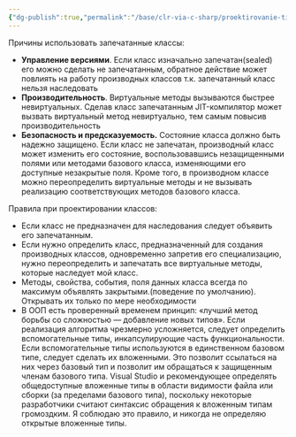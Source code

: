 ```yaml
---
{"dg-publish":true,"permalink":"/base/clr-via-c-sharp/proektirovanie-tipov/sovety-po-ispolzovaniyu-vidimosti-tipov-klassov-i-modifikatorov-dostupa-k-chlenam/"}
---
```




Причины использовать запечатанные классы:
- **Управление версиями**. Если класс изначально запечатан(sealed) его можно сделать не запечатанным, обратное действие может повлиять на работу производных классов т.к. запечатанный класс нельзя наследовать
- **Производительность**. Виртуальные методы вызываются быстрее невиртуальных. Сделав класс запечатанным JIT-компилятор может вызвать виртуальный метод невиртуально, тем самым повысив производительность
- **Безопасность и предсказуемость.** Состояние класса должно быть надежно защищено. Если класс не запечатан, производный класс может изменить его состояние, воспользовавшись незащищенными полями или методами базового класса, изменяющими его доступные незакрытые поля. Кроме того, в производном классе можно переопределить виртуальные методы и не вызывать реализацию соответствующих методов базового класса.


Правила при проектировании классов:
- Если класс не предназначен для наследования следует объявить его запечатанным.
- Если нужно определить класс, предназначенный для создания производных классов, одновременно запретив его специализацию, нужно переопределить и запечатать все виртуальные методы, которые наследует мой класс.
- Методы, свойства, события, поля данных класса всегда по максимум объявлять закрытыми.(поведение по умолчанию). Открывать их только по мере необходимости
- В ООП есть проверенный временем принцип: «лучший метод борьбы со сложностью — добавление новых типов». Если реализация алгоритма чрезмерно усложняется, следует определить вспомогательные типы, инкапсулирующие часть функциональности. Если вспомогательные типы используются в единственном базовом типе, следует сделать их вложенными. Это позволит ссылаться на них через базовый тип и позволит им обращаться к защищенным членам базового типа. Visual Studio и рекомендующее определять общедоступные вложенные типы в области видимости файла или сборки (за пределами базового типа), поскольку некоторые разработчики считают синтаксис обращения к вложенным типам громоздким. Я соблюдаю это правило, и никогда не определяю открытые вложенные типы.